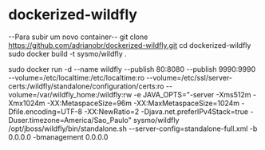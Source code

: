 # dockerized-wildfly
--Para subir um novo container--
git clone https://github.com/adrianobr/dockerized-wildfly.git
cd dockerized-wildfly
sudo docker build -t sysmo/wildfly .

sudo docker run -d --name wildfly --publish 80:8080 --publish 9990:9990 --volume=/etc/localtime:/etc/localtime:ro --volume=/etc/ssl/server-certs:/wildfly/standalone/configuration/certs:ro --volume=/var/wildfly_home:/wildfly:rw -e JAVA_OPTS="-server -Xms512m -Xmx1024m -XX:MetaspaceSize=96m -XX:MaxMetaspaceSize=1024m -Dfile.encoding=UTF-8 -XX:NewRatio=2 -Djava.net.preferIPv4Stack=true -Duser.timezone=America/Sao_Paulo" sysmo/wildfly /opt/jboss/wildfly/bin/standalone.sh --server-config=standalone-full.xml -b 0.0.0.0 -bmanagement 0.0.0.0
